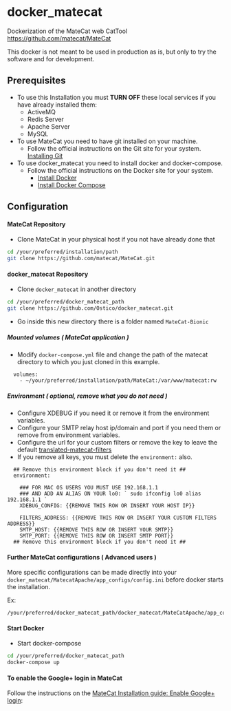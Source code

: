 # docker_matecat
Dockerization of the MateCat web CatTool https://github.com/matecat/MateCat

This docker is not meant to be used in production as is, but only to try the software and for development.

## Prerequisites

- To use this Installation you must **TURN OFF** these local services if you have already installed them:
  * ActiveMQ
  * Redis Server
  * Apache Server
  * MySQL
- To use MateCat you need to have git installed on your machine.
  * Follow the official instructions on the Git site for your system. [Installing Git](https://git-scm.com/book/en/v2/Getting-Started-Installing-Git)
- To use docker_matecat you need to install docker and docker-compose.
  * Follow the official instructions on the Docker site for your system. 
    * [Install Docker](https://docs.docker.com/engine/installation/)
    * [Install Docker Compose](https://docs.docker.com/compose/install/)

## Configuration

#### MateCat Repository
- Clone MateCat in your physical host if you not have already done that
```bash
cd /your/preferred/installation/path
git clone https://github.com/matecat/MateCat.git
```

#### docker_matecat Repository
- Clone ```docker_matecat``` in another directory
```bash
cd /your/preferred/docker_matecat_path
git clone https://github.com/Ostico/docker_matecat.git
```

- Go inside this new directory there is a folder named `MateCat-Bionic`

##### Mounted volumes ( MateCat application )
- Modify ```docker-compose.yml``` file and change the path of the matecat directory to which you just cloned in this example.

```
  volumes:
    - ~/your/preferred/installation/path/MateCat:/var/www/matecat:rw
```

##### Environment ( optional, remove what you do not need )
- Configure XDEBUG if you need it or remove it from the environment variables.
- Configure your SMTP relay host ip/domain and port if you need them or remove from environment variables.
- Configure the url for your custom filters or remove the key to leave the default [translated-matecat-filters](https://translated-matecat-filters-v1.p.mashape.com)
- If you remove all keys, you must delete the ```environment:``` also.
```
  ## Remove this environment block if you don't need it ##
  environment:
  
    ### FOR MAC OS USERS YOU MUST USE 192.168.1.1 
    ### AND ADD AN ALIAS ON YOUR lo0: ` sudo ifconfig lo0 alias 192.168.1.1 `
    XDEBUG_CONFIG: {{REMOVE THIS ROW OR INSERT YOUR HOST IP}}
    
    FILTERS_ADDRESS: {{REMOVE THIS ROW OR INSERT YOUR CUSTOM FILTERS ADDRESS}}
    SMTP_HOST: {{REMOVE THIS ROW OR INSERT YOUR SMTP}}
    SMTP_PORT: {{REMOVE THIS ROW OR INSERT SMTP PORT}}
  ## Remove this environment block if you don't need it ##
```

#### Further MateCat configurations ( Advanced users )
More specific configurations can be made directly into your ```docker_matecat/MatecatApache/app_configs/config.ini``` before docker starts the installation.

Ex: 
```
/your/preferred/docker_matecat_path/docker_matecat/MateCatApache/app_configs/config.ini
```


#### Start Docker
- Start docker-compose
```bash
cd /your/preferred/docker_matecat_path
docker-compose up
```

#### To enable the Google+ login in MateCat
Follow the instructions on the [MateCat Installation guide: Enable Google+ login](http://www.matecat.com/advanced-manual-setup/#egl):
